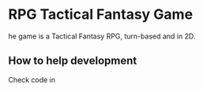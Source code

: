 # RPG Tactical Fantasy Game

he game is a Tactical Fantasy RPG, turn-based and in 2D.

## How to help development

Check code in
